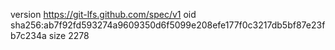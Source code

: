 version https://git-lfs.github.com/spec/v1
oid sha256:ab7f92fd593274a9609350d6f5099e208efe177f0c3217db5bf87e23fb7c234a
size 2278
